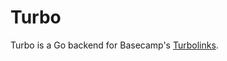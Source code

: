 # Turbo

Turbo is a Go backend for Basecamp's [Turbolinks](https://github.com/turbolinks/turbolinks).
